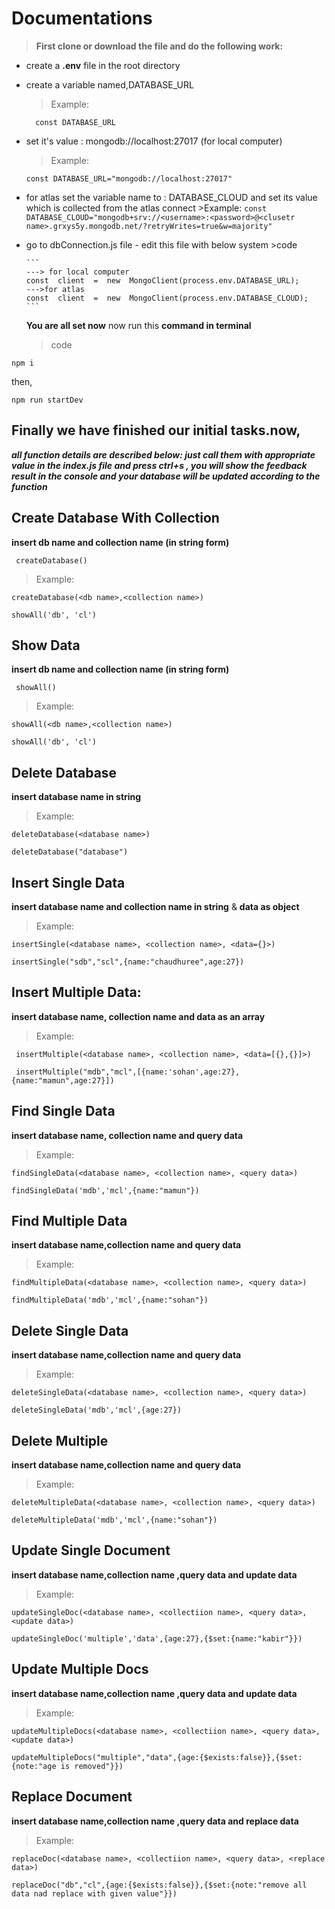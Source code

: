 # Documentations

> **First clone or download the file and do the following work:**

- create a **.env** file in the root directory
- create a variable named,DATABASE_URL
  > Example:
  ```
  	const DATABASE_URL
  ```
- set it's value : mongodb://localhost:27017 (for local computer)
  > Example:
  ```
  const DATABASE_URL="mongodb://localhost:27017"
  ```
- for atlas set the variable name to : DATABASE_CLOUD
  and set its value which is collected from the atlas connect >Example:
  ` const DATABASE_CLOUD="mongodb+srv://<username>:<password>@<clusetr name>.grxys5y.mongodb.net/?retryWrites=true&w=majority" `
- go to dbConnection.js file - edit this file with below system >code

      ```
      ---> for local computer
      const  client  =  new  MongoClient(process.env.DATABASE_URL);
      --->for atlas
      const  client  =  new  MongoClient(process.env.DATABASE_CLOUD);
      ```

  **You are all set now**
  now run this **command in terminal**

  > code

```
npm i
```

then,

```
npm run startDev
```

## Finally we have finished our initial tasks.now,

**_all function details are described below:
just call them with appropriate value in the index.js file and press ctrl+s ,
you will show the feedback result in the console and your database will be updated according to the function_**

## Create Database With Collection

**insert db name and collection name (in string form)**

     createDatabase()

> Example:

    createDatabase(<db name>,<collection name>)

    showAll('db', 'cl')

## Show Data

**insert db name and collection name (in string form)**

     showAll()

> Example:

    showAll(<db name>,<collection name>)

    showAll('db', 'cl')

## Delete Database

**insert database name in string**

> Example:

    deleteDatabase(<database name>)

    deleteDatabase("database")

## Insert Single Data

**insert database name and collection name in string**
&
**data as object**

> Example:

    insertSingle(<database name>, <collection name>, <data={}>)

    insertSingle("sdb","scl",{name:"chaudhuree",age:27})

## Insert Multiple Data:

**insert database name, collection name and data as an array**

> Example:

     insertMultiple(<database name>, <collection name>, <data=[{},{}]>)

     insertMultiple("mdb","mcl",[{name:'sohan',age:27}, {name:"mamun",age:27}])

## Find Single Data

**insert database name, collection name and query data**

> Example:

    findSingleData(<database name>, <collection name>, <query data>)

    findSingleData('mdb','mcl',{name:"mamun"})

## Find Multiple Data

**insert database name,collection name and query data**

> Example:

    findMultipleData(<database name>, <collection name>, <query data>)

    findMultipleData('mdb','mcl',{name:"sohan"})

## Delete Single Data

**insert database name,collection name and query data**

> Example:

    deleteSingleData(<database name>, <collection name>, <query data>)

    deleteSingleData('mdb','mcl',{age:27})

## Delete Multiple

**insert database name,collection name and query data**

> Example:

    deleteMultipleData(<database name>, <collection name>, <query data>)

    deleteMultipleData('mdb','mcl',{name:"sohan"})

## Update Single Document

**insert database name,collection name ,query data and update data**

> Example:

    updateSingleDoc(<database name>, <collectiion name>, <query data>, <update data>)

    updateSingleDoc('multiple','data',{age:27},{$set:{name:"kabir"}})

## Update Multiple Docs

**insert database name,collection name ,query data and update data**

> Example:

    updateMultipleDocs(<database name>, <collectiion name>, <query data>, <update data>)

    updateMultipleDocs("multiple","data",{age:{$exists:false}},{$set:{note:"age is removed"}})

## Replace Document

**insert database name,collection name ,query data and replace data**

> Example:

    replaceDoc(<database name>, <collectiion name>, <query data>, <replace data>)

    replaceDoc("db","cl",{age:{$exists:false}},{$set:{note:"remove all data nad replace with given value"}})
